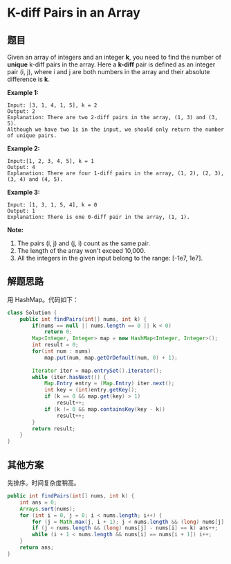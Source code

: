 # K-diff Pairs in an Array

## 题目

Given an array of integers and an integer **k**, you need to find the number of **unique** k-diff pairs in the array. Here a **k-diff** pair is defined as an integer pair (i, j), where i and j are both numbers in the array and their absolute difference is **k**.

**Example 1:**

```
Input: [3, 1, 4, 1, 5], k = 2
Output: 2
Explanation: There are two 2-diff pairs in the array, (1, 3) and (3, 5).
Although we have two 1s in the input, we should only return the number of unique pairs.
```

**Example 2:**

```
Input:[1, 2, 3, 4, 5], k = 1
Output: 4
Explanation: There are four 1-diff pairs in the array, (1, 2), (2, 3), (3, 4) and (4, 5).
```

**Example 3:**

```
Input: [1, 3, 1, 5, 4], k = 0
Output: 1
Explanation: There is one 0-diff pair in the array, (1, 1).
```

**Note:**

1. The pairs (i, j) and (j, i) count as the same pair.
2. The length of the array won't exceed 10,000.
3. All the integers in the given input belong to the range: [-1e7, 1e7].

## 解题思路

用 HashMap。代码如下：

```java
class Solution {
    public int findPairs(int[] nums, int k) {
        if(nums == null || nums.length == 0 || k < 0)
            return 0;
        Map<Integer, Integer> map = new HashMap<Integer, Integer>();
        int result = 0;
        for(int num : nums)
            map.put(num, map.getOrDefault(num, 0) + 1);
        
        Iterator iter = map.entrySet().iterator();
        while (iter.hasNext()) {
            Map.Entry entry = (Map.Entry) iter.next();
            int key = (int)entry.getKey();
            if (k == 0 && map.get(key) > 1) 
                result++;
            if (k != 0 && map.containsKey(key - k))
                result++;
        }
        return result;
    }
}
```

## 其他方案

先排序。时间复杂度稍高。

```java
public int findPairs(int[] nums, int k) {
    int ans = 0;
    Arrays.sort(nums);
    for (int i = 0, j = 0; i < nums.length; i++) {
        for (j = Math.max(j, i + 1); j < nums.length && (long) nums[j] - nums[i] < k; j++) ;
        if (j < nums.length && (long) nums[j] - nums[i] == k) ans++;
        while (i + 1 < nums.length && nums[i] == nums[i + 1]) i++;
    }
    return ans;
}
```

